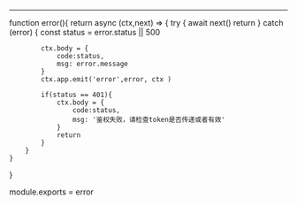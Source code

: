 ---

function error(){
    return async (ctx,next) => {
        try {
            await next() 
            return
        } catch (error) {
            const status = error.status || 500
            
            ctx.body = {
                code:status,
                msg: error.message
            }
            ctx.app.emit('error',error, ctx )

            if(status == 401){
                ctx.body = {
                    code:status,
                    msg: '鉴权失败，请检查token是否传递或者有效'
                }
                return
            }
        }
    }
}


module.exports = error
